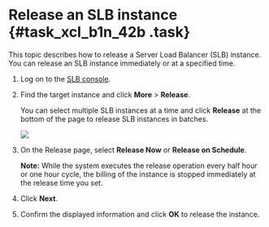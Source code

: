 # Release an SLB instance {#task_xcl_b1n_42b .task}

This topic describes how to release a Server Load Balancer \(SLB\) instance. You can release an SLB instance immediately or at a specified time.

1.  Log on to the [SLB console](https://slb.console.aliyun.com/slb/cn-hangzhou). 
2.  Find the target instance and click **More** \> **Release**. 

    You can select multiple SLB instances at a time and click **Release** at the bottom of the page to release SLB instances in batches.

    ![](http://static-aliyun-doc.oss-cn-hangzhou.aliyuncs.com/assets/img/16162/15640472187450_en-US.png)

3.  On the Release page, select **Release Now** or **Release on Schedule**. 

    **Note:** While the system executes the release operation every half hour or one hour cycle, the billing of the instance is stopped immediately at the release time you set.

4.  Click **Next**. 
5.  Confirm the displayed information and click **OK** to release the instance. 


